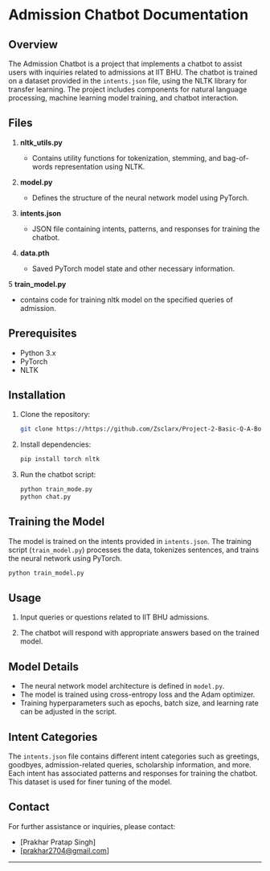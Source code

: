 # Admission Chatbot Documentation

## Overview

The Admission Chatbot is a project that implements a chatbot to assist users with inquiries related to admissions at IIT BHU. The chatbot is trained on a dataset provided in the `intents.json` file, using the NLTK library for transfer learning. The project includes components for natural language processing, machine learning model training, and chatbot interaction.

## Files


1. **nltk_utils.py**
   - Contains utility functions for tokenization, stemming, and bag-of-words representation using NLTK.

2. **model.py**
   - Defines the structure of the neural network model using PyTorch.

3. **intents.json**
   - JSON file containing intents, patterns, and responses for training the chatbot.

4. **data.pth**
   - Saved PyTorch model state and other necessary information.

5  **train_model.py**
  - contains code for training nltk model on the specified queries of admission.

## Prerequisites

- Python 3.x
- PyTorch
- NLTK

## Installation

1. Clone the repository:

   ```bash
   git clone https://https://github.com/Zsclarx/Project-2-Basic-Q-A-Bot-for-College-Admission
   ```

2. Install dependencies:

   ```bash
   pip install torch nltk
   ```

3. Run the chatbot script:

   ```bash
   python train_mode.py
   python chat.py
   ```

## Training the Model

The model is trained on the intents provided in `intents.json`. The training script (`train_model.py`) processes the data, tokenizes sentences, and trains the neural network using PyTorch.

```bash
python train_model.py
```

## Usage

1. Input queries or questions related to IIT BHU admissions.

2. The chatbot will respond with appropriate answers based on the trained model.

## Model Details

- The neural network model architecture is defined in `model.py`.
- The model is trained using cross-entropy loss and the Adam optimizer.
- Training hyperparameters such as epochs, batch size, and learning rate can be adjusted in the script.

## Intent Categories

The `intents.json` file contains different intent categories such as greetings, goodbyes, admission-related queries, scholarship information, and more. Each intent has associated patterns and responses for training the chatbot.
This dataset is used for finer tuning of the model.

## Contact

For further assistance or inquiries, please contact:

- [Prakhar Pratap Singh]
- [prakhar2704@gmail.com]

---
